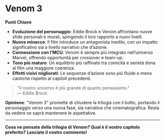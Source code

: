 # Venom 3 

**Punti Chiave**
-   **Evoluzione del personaggio**: Eddie Brock e Venom affrontano nuove sfide personali e morali, spingendo il loro rapporto a nuovi livelli.
-   **Nuove minacce**: Il film introduce un antagonista inedito, con un impatto significativo sia a livello narrativo che d’azione.
-   **Connessione con l’MCU**: Venom è sempre più integrato nell’universo Marvel, offrendo opportunità per crossover e team-up.
-   **Tono più maturo**: Un equilibrio più raffinato tra comicità e serietà dona al film una maggiore coerenza.
-   **Effetti visivi migliorati**: Le sequenze d’azione sono più fluide e meno caotiche rispetto ai capitoli precedenti.

> "Il nostro universo è più grande di quanto pensassimo."  
> — Eddie Brock

**Opinione**: "Venom 3" promette di chiudere la trilogia con il botto, portando il personaggio verso una nuova fase, sia narrativa che cinematografica. Resta da vedere se saprà mantenere le aspettative.

---

**Cosa ne pensate della trilogia di Venom? Qual è il vostro capitolo preferito? Lasciate il vostro commento!**
